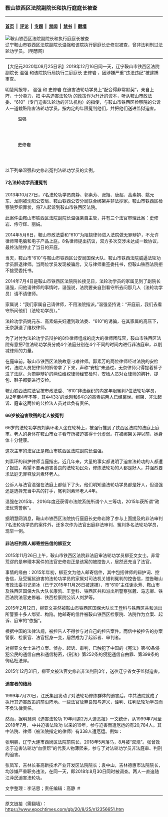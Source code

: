 ### 鞍山铁西区法院副院长和执行庭庭长被查

---

#### [首页](../../../..?n12356651) &nbsp;|&nbsp; [评论](../../../../../epoch-comment?n12356651) &nbsp;|&nbsp; [专题](../../../../../epoch-special?n12356651) &nbsp;|&nbsp; [禁闻](../../../../../epoch-news?n12356651) &nbsp;|&nbsp; [禁书](../../../../../books?n12356651) &nbsp;|&nbsp; [翻墙](https://github.com/gfw-breaker/nogfw/blob/master/README.md?n12356651)


<div><img alt="鞍山铁西区法院副院长和执行庭庭长被查" class="attachment-djy_600_400 size-djy_600_400 wp-post-image" src="https://i.epochtimes.com/assets/uploads/2020/08/1506040018281657-560x400-1-560x400.jpg"/>
<div class="caption">
 辽宁鞍山市铁西区法院副院长温强和该院执行庭庭长史修岩被查，曾非法判刑过法轮功学员。（明慧网）
</div></div><hr/><div class="post_content" id="artbody" itemprop="articleBody">
 <!-- article content begin -->
 <p>
  【大纪元2020年08月25日讯】2019年12月16日同一天，辽宁鞍山市铁西区法院副院长
  <ok href="https://www.epochtimes.com/gb/tag/%E6%B8%A9%E5%BC%BA.html">
   温强
  </ok>
  和该院执行局执行二庭庭长
  <ok href="https://www.epochtimes.com/gb/tag/%E5%8F%B2%E4%BF%AE%E5%B2%A9.html">
   史修岩
  </ok>
  ，因涉嫌严重“违法违纪”被逮捕审查。
 </p>
 <p>
  明慧网报导，
  <ok href="https://www.epochtimes.com/gb/tag/%E6%B8%A9%E5%BC%BA.html">
   温强
  </ok>
  和
  <ok href="https://www.epochtimes.com/gb/tag/%E5%8F%B2%E4%BF%AE%E5%B2%A9.html">
   史修岩
  </ok>
  在迫害法轮功学员上“配合得非常默契”，亲自上阵，十分卖力，把
  <ok href="https://www.epochtimes.com/gb/tag/%E4%B8%AD%E5%85%B1%E8%BF%AB%E5%AE%B3%E6%B3%95%E8%BD%AE%E5%8A%9F.html">
   中共迫害法轮功
  </ok>
  的政策作为升迁的资本，听从鞍山市政法委、“610”（专门迫害法轮功的非法机构）的指使，与鞍山市铁西区检察院的公诉人一道栽赃陷害法轮功学员，按内定的年限冤判他们，并把他们送进监狱迫害。
 </p>
 <figure aria-describedby="caption-attachment-12356776" class="wp-caption aligncenter" id="attachment_12356776" style="width: 114px">
  <ok href="https://i.epochtimes.com/assets/uploads/2020/08/2020-8-23-205724-0.jpg" target="_blank">
   <img alt="" class="size-full wp-image-12356776" src="https://i.epochtimes.com/assets/uploads/2020/08/2020-8-23-205724-0.jpg"/>
  </ok>
  <br/><figcaption class="wp-caption-text" id="caption-attachment-12356776">
   温强
  </figcaption><br/>
 </figure><br/>
 <figure aria-describedby="caption-attachment-12356780" class="wp-caption aligncenter" id="attachment_12356780" style="width: 108px">
  <ok href="https://i.epochtimes.com/assets/uploads/2020/08/2020-8-23-205724-1.jpg" target="_blank">
   <img alt="" class="size-full wp-image-12356780" src="https://i.epochtimes.com/assets/uploads/2020/08/2020-8-23-205724-1.jpg"/>
  </ok>
  <br/><figcaption class="wp-caption-text" id="caption-attachment-12356780">
   史修岩
  </figcaption><br/>
 </figure><br/>
 <p>
  以下列举温强和史修岩冤判法轮功学员的实例。
 </p>
 <h4>
  7名法轮功学员遭冤判
 </h4>
 <p>
  2013年10月27日，7名法轮功学员商静、郭素芳、张旭、唐超、高素娟、姚元东、龙刚被沈阳公安局、鞍山铁西公安分局联合绑架并非法抄家。鞍山市铁西区检察院罗织罪状，将7人起诉到鞍山市铁西区法院。
 </p>
 <p>
  此案件由鞍山市铁西区法院副院长温强亲自主管，并有三个法官审理此案：史修岩、佟守辉、丽娟。
 </p>
 <p>
  2014年5月6日，鞍山市政法委和“610”为阻挠律师进入法院做无罪辩护，不允许律师带电脑和电子产品上庭。8名律师提出抗议，双方多次交涉未达成一致协议，最终法院停止了当日的开庭。
 </p>
 <p>
  当天，鞍山市“610”与鞍山市铁西区公安局国保大队、鞍山市铁西法院威逼法轮功学员辞退律师。当两位学员发现被骗后，又与律师重签委托书，但鞍山铁西法院拒不接受委托书。
 </p>
 <p>
  2014年7月4日是鞍山市铁西区法院院长接见日，法轮功学员的家属见到了副院长温强，问他请律师的事情时，温强说，法院要亲自到看守所去问那几人（法轮功学员）请不请律师。
 </p>
 <p>
  家属说：“我们家属自己请律师，不用法院指派。”温强坚持说：“开庭前，我们去看守所问他们（法轮功学员）。”
 </p>
 <p>
  法轮功学员姚元东、高素娟夫妇遭到政法委、“610”的诱骗，在其家属的高压下，无奈辞退了维权律师。
 </p>
 <p>
  为了对付为法轮功学员辩护的8位律师组成的庞大的律师团阵容，鞍山市铁西区法院有意把7位法轮功学员分成4个法庭分别在4个不同的时间内进行非法庭审，以削减律师的力量。
 </p>
 <p>
  在庭审前，鞍山市铁西区法院故意刁难律师。郭素芳的两位律师经过法院的安检时，法院人员把律师的裤带拿了下来，声称“安检”未通过，无奈律师只得提着裤子进了法庭。为商静辩护的两位维权律师经安检时，安检人员对女律师的胸针、提包、鞋子都要进行安检。
 </p>
 <p>
  鞍山铁西法院法官按市政法委、“610”非法组织的内定年限冤判7位法轮功学员，从2年至4年不等，其中43岁的龙刚和64岁的高素娟两人已经离世。绑架、非法起诉、庭审这两位的公检法人员对此负有责任。
 </p>
 <h4>
  66岁被迫害致残的老人被冤判
 </h4>
 <p>
  66岁的法轮功学员刘素环老人坐在轮椅上，被强行推到了铁西区法院的法庭上庭审。老人的身体在鞍山市女子看守所被迫害得十分虚弱。在被绑架关押以前，她身体十分健康。
 </p>
 <p>
  这次主审的法官正是鞍山市铁西区法院副院长温强。
 </p>
 <p>
  刘素环的辩护律师当庭指出，近几年来，大量的事实都说明了迫害法轮功的人都遭了报应，希望不要再迫害善良的法轮功民众，修炼法轮功的人都是好人，并强烈要求法庭无罪释放刘素环老人。
 </p>
 <p>
  公诉人与法官温强在法庭上都低下了头，他们明知道法轮功学员都是好人，但温强还是选择充当中共的打手，冤判刘素环老人4年。
 </p>
 <p>
  温强在2015年、2016年度还获得市法院系统所谓个人三等功，2015年获所谓“政法优秀警察”。
 </p>
 <p>
  据明慧网消息，鞍山市铁西区法院执行庭庭长史修岩除了参与上面提及的非法审判7名法轮功学员的案件外，还多次作为法官出庭非法审判、冤判多名法轮功学员，现举一例。
 </p>
 <h4>
  <b>
   非法枉判帮人邮寄控告信的柳亚文
  </b>
 </h4>
 <p>
  2015年11月26日上午，鞍山市铁西区法院非法庭审法轮功学员柳亚文女士。非常荒谬的是审理本案件的法官史修岩正是该案的被控告人，居然还充当了法官。
 </p>
 <p>
  事情的缘由：2015年年初，柳亚文为他人邮寄信件，其中包括律师的辩护词、控告信，及受冤狱迫害的法轮功学员的家属对司法机关错判冤判的控告信，控告鞍山市政法委书记梁冰（已于2015年11月26日被逮捕）、市“610”主任谢永芳、鞍山市及铁西区国保大队大队长康凯、王登科、铁西区共和派出所警察张葳、马志卿、铁西法院法官史修岩、铁西检察院公诉人刘梦等。
 </p>
 <p>
  2015年2月12日，柳亚文突然被鞍山市铁西区国保大队长王登科与铁西区共和派出所警察十多人绑架、构陷。她邮寄的信件被鞍山铁西区检察院、法院作为立案、起诉、庭审的“依据”。
 </p>
 <p>
  根据中国的法律法规，被控告人不得参与对自己的控告案件。而信中被控告的办案警察、检察官、法官摇身一变，居然成为了起诉者、审判者。
 </p>
 <p>
  对柳亚文女士进行立案、侦办、起诉、审判，已触犯了中国的《宪法》第40条侵犯公民的通信自由和通信秘密，《刑法》第252条的侵犯通信自由罪、第399条的徇私枉法罪。
 </p>
 <p>
  2015年12月31日，柳亚文被法官史修岩非法判刑3年，送往辽宁省女子监狱迫害。
 </p>
 <h4>
  迫害者的结局
 </h4>
 <p>
  1999年7月20日，江氏集团发动了对法轮功修炼群体的迫害后，中共法院就成了执行其迫害政策的前沿阵地。一些法官放弃良知与道义，诬判、枉判法轮功学员而不负法律责任。
 </p>
 <p>
  然而，据明慧网《迫害法轮功 19年间逾2万人遭恶报》一文统计，从1999年7月至2018年7月，
  <ok href="https://www.epochtimes.com/gb/tag/%E4%B8%AD%E5%85%B1%E8%BF%AB%E5%AE%B3%E6%B3%95%E8%BD%AE%E5%8A%9F.html">
   中共迫害法轮功
  </ok>
  以来的19年，参与迫害而遭厄运的有20,784人。其中法院、律师（被法院指定的律师）有338人遭厄运。例如：
 </p>
 <p>
  张明鹏，辽宁大连市西岗区法院前院长，2018年5月落马，8月被“双规”。张曾效忠于迫害法轮功“血债帮”的代表人物薄熙来，参与了对法轮功学员非法庭审、判刑的迫害。
 </p>
 <p>
  张凤军，吉林长春高新技术产业开发区法院院长；袁中山，吉林德惠市法院院长，均涉嫌严重职务违法，在同一天，即2018年8月30日同时被调查。两人一直追随江泽民迫害法轮功。
 </p>
 <p>
  文字整理：李洁思；责任编辑：高静 ＃
 </p>
 <!-- article content end -->
 <div id="below_article_ad">
 </div>
</div>


---

原文链接（需翻墙）：https://www.epochtimes.com/gb/20/8/25/n12356651.htm